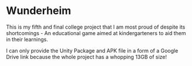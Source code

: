 # Wunderheim
This is my fifth and final college project that I am most proud of despite its shortcomings - An educational game aimed at kindergarteners to aid them in their learnings.

I can only provide the Unity Package and APK file in a form of a Google Drive link because the whole project has a whopping 13GB of size!
